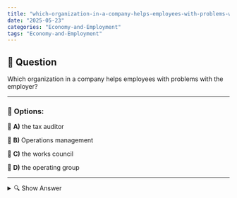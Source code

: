 ```yaml
---
title: "which-organization-in-a-company-helps-employees-with-problems-with-the-employer"
date: "2025-05-23"
categories: "Economy-and-Employment"
tags: "Economy-and-Employment"
---
```


## 📌 **Question**

Which organization in a company helps employees with problems with the employer?



---

### 📝 **Options:**

🔘 **A)** the tax auditor

🔘 **B)** Operations management

🔘 **C)** the works council

🔘 **D)** the operating group

---

<details>
  <summary>🔍 Show Answer</summary>

  <p>
💡  <b>Correct Answer:</b>  c
  </p>
  <p>
    📖<b>Explanation:</b>
    
  </p>
</details>
